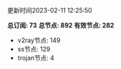 更新时间2023-02-11 12:25:50

**总订阅: 73**
**总节点: 892**
**有效节点: 282**
- v2ray节点: 149
- ss节点: 129
- trojan节点: 4
